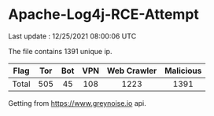 
# Apache-Log4j-RCE-Attempt

Last update : 12/25/2021 08:00:06 UTC

The file contains 1391 unique ip.

| Flag | Tor | Bot | VPN | Web Crawler | Malicious |
| :-:  | :-: | :-: | :-: | :-:         | :-:       |
| Total| 505  | 45  | 108  | 1223          | 1391        |

Getting from https://www.greynoise.io api.